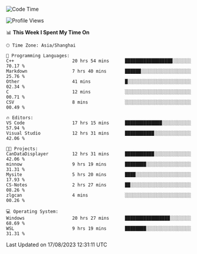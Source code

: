 <!--START_SECTION:waka-->
![Code Time](http://img.shields.io/badge/Code%20Time-1%2C173%20hrs%2016%20mins-blue)

![Profile Views](http://img.shields.io/badge/Profile%20Views-1-blue)

📊 **This Week I Spent My Time On** 

```text
🕑︎ Time Zone: Asia/Shanghai

💬 Programming Languages: 
C++                      20 hrs 54 mins      ██████████████████░░░░░░░   70.17 % 
Markdown                 7 hrs 40 mins       ██████░░░░░░░░░░░░░░░░░░░   25.76 % 
Other                    41 mins             █░░░░░░░░░░░░░░░░░░░░░░░░   02.34 % 
C                        12 mins             ░░░░░░░░░░░░░░░░░░░░░░░░░   00.71 % 
CSV                      8 mins              ░░░░░░░░░░░░░░░░░░░░░░░░░   00.49 % 

🔥 Editors: 
VS Code                  17 hrs 15 mins      ██████████████░░░░░░░░░░░   57.94 % 
Visual Studio            12 hrs 31 mins      ███████████░░░░░░░░░░░░░░   42.06 % 

🐱‍💻 Projects: 
CanDataDisplayer         12 hrs 31 mins      ███████████░░░░░░░░░░░░░░   42.06 % 
minnow                   9 hrs 19 mins       ████████░░░░░░░░░░░░░░░░░   31.31 % 
Mysite                   5 hrs 20 mins       ████░░░░░░░░░░░░░░░░░░░░░   17.93 % 
CS-Notes                 2 hrs 27 mins       ██░░░░░░░░░░░░░░░░░░░░░░░   08.26 % 
zlgcan                   4 mins              ░░░░░░░░░░░░░░░░░░░░░░░░░   00.26 % 

💻 Operating System: 
Windows                  20 hrs 27 mins      █████████████████░░░░░░░░   68.69 % 
WSL                      9 hrs 19 mins       ████████░░░░░░░░░░░░░░░░░   31.31 % 
```


 Last Updated on 17/08/2023 12:31:11 UTC
<!--END_SECTION:waka-->